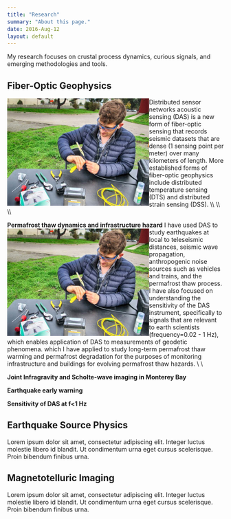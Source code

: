 ```yaml
---
title: "Research"
summary: "About this page."
date: 2016-Aug-12
layout: default
---
```

My research focuses on crustal process dynamics, curious signals, and emerging methodologies and tools.

## Fiber-Optic Geophysics
<img align="left" width="330" height="250" src="assets/images/rfs/nateSplice.jpg">
Distributed sensor networks acoustic sensing (DAS) is a new form of fiber-optic sensing that records seismic datasets that are dense (1 sensing point per meter) over many kilometers of length. More established forms of fiber-optic geophysics include distributed temperature sensing (DTS) and distributed strain sensing (DSS).
\\
\\
\\


**Permafrost thaw dynamics and infrastructure hazard**
<img align="left" width="330" height="250" src="assets/images/rfs/nateSplice.jpg">
I have used DAS to study earthquakes at local to teleseismic distances, seismic wave propagation, anthropogenic noise sources such as vehicles and trains, and the permafrost thaw process. I have also focused on understanding the sensitivity of the DAS instrument, specifically to signals that are relevant to earth scientists (frequency=0.02 - 1 Hz), which enables application of DAS to measurements of geodetic phenomena.  which I have applied to study long-term permafrost thaw warming and permafrost degradation for the purposes of monitoring infrastructure and buildings for evolving permafrost thaw hazards.
\\
\\

**Joint Infragravity and Scholte-wave imaging in Monterey Bay**

**Earthquake early warning**

**Sensitivity of DAS at f<1 Hz**


## Earthquake Source Physics
Lorem ipsum dolor sit amet, consectetur adipiscing elit. Integer luctus molestie libero id blandit. Ut condimentum urna eget cursus scelerisque. Proin bibendum finibus urna.

## Magnetotelluric Imaging
Lorem ipsum dolor sit amet, consectetur adipiscing elit. Integer luctus molestie libero id blandit. Ut condimentum urna eget cursus scelerisque. Proin bibendum finibus urna.
